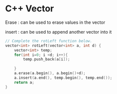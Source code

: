 # C++ Vector

Erase : can be used to erase values in the vector

insert : can be used to append another vector into it

```cpp
// Complete the rotLeft function below.
vector<int> rotLeft(vector<int> a, int d) {
    vector<int> temp;
    for(int i=0; i <d; i++){
        temp.push_back(a[i]);
       
    }
    a.erase(a.begin(), a.begin()+d);
    a.insert(a.end(), temp.begin(), temp.end());
    return a;
}
```


